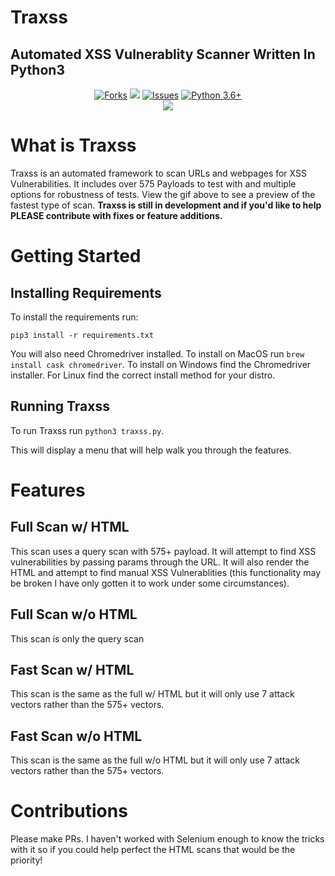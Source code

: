 # Traxss
## Automated XSS Vulnerablity Scanner Written In Python3

<p align="center">
  <a href="https://github.com/M4cs/traxss/network"><img src="https://img.shields.io/github/forks/M4cs/traxss# .svg" alt="Forks"></a>
  <a href="https://github.com/M4cs/traxss/stargazers"><img src="https://img.shields.io/github/stars/M4cs/traxss.svg" atl="Stars"></a>
  <a href="https://github.com/M4cs/traxss/issues"><img src="https://img.shields.io/github/issues/M4cs/traxss.svg" alt="Issues"></a>
  <a href="http://www.python.org/download/"><img alt="Python 3.6+" src="https://img.shields.io/badge/Python-3.6+-yellow.svg"></a></br>
  <img src="https://media.giphy.com/media/QBMt4m0Hlql8VeoEhS/giphy.gif">
</p>

# What is Traxss

Traxss is an automated framework to scan URLs and webpages for XSS Vulnerabilities. It includes over 575 Payloads to test with and multiple options for robustness of tests. View the gif above to see a preview of the fastest type of scan. **Traxss is still in development and if you'd like to help PLEASE contribute with fixes or feature additions.**

# Getting Started

## Installing Requirements

To install the requirements run:

```
pip3 install -r requirements.txt
```

You will also need Chromedriver installed. To install on MacOS run `brew install cask chromedriver`. To install on Windows find the Chromedriver installer. For Linux find the correct install method for your distro.

## Running Traxss

To run Traxss run `python3 traxss.py`.

This will display a menu that will help walk you through the features.

# Features

## Full Scan w/ HTML

This scan uses a query scan with 575+ payload. It will attempt to find XSS vulnerabilities by passing params through the URL. It will also render the HTML and attempt to find manual XSS Vulnerablities (this functionality may be broken I have only gotten it to work under some circumstances).

## Full Scan w/o HTML

This scan is only the query scan

## Fast Scan w/ HTML

This scan is the same as the full w/ HTML but it will only use 7 attack vectors rather than the 575+ vectors.

## Fast Scan w/o HTML

This scan is the same as the full w/o HTML but it will only use 7 attack vectors rather than the 575+ vectors.

# Contributions

Please make PRs. I haven't worked with Selenium enough to know the tricks with it so if you could help perfect the HTML scans that would be the priority!
